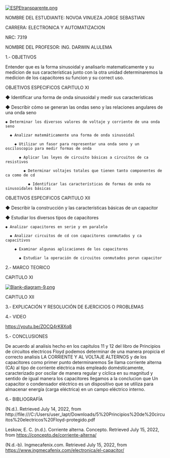 [![ESPEtransparente.png](https://i.postimg.cc/nhpFH4dr/ESPEtransparente.png)](https://postimg.cc/RNp5dHxx)
                                                                        


NOMBRE DEL ESTUDIANTE: NOVOA VINUEZA JORGE SEBASTIAN 
  
CARRERA: ELECTRONICA Y AUTOMATIZACION 

NRC: 7319

NOMBRE DEL PROFESOR: ING. DARWIN ALULEMA



1.- OBJETIVOS 

Entender que es la forma sinusoidal y analisarlo matematicamente y su medicion de sus características junto con la otra unidad determinaremos la medicion de los capacitores su funcion y su correct uso.

OBJETIVOS ESPECIFICOS CAPITULO XI


◆ Identificar una forma de onda sinusoidal y medir sus características

  ◆ Describir cómo se generan las ondas seno y las relaciones angulares de una onda seno
  
    ◆ Determinar los diversos valores de voltaje y corriente de una onda seno
    
      ◆ Analizar matemáticamente una forma de onda sinusoidal
        
        ◆ Utilizar un fasor para representar una onda seno y un osciloscopio para medir formas de onda
            
          ◆ Aplicar las leyes de circuito básicas a circuitos de ca resistivos
            
            ◆ Determinar voltajes totales que tienen tanto componentes de ca como de cd

              ◆ Identificar las características de formas de onda no sinusoidales básicas



OBJETIVOS ESPECIFICOS CAPITULO XII

◆ Describir la construcción y las características básicas de un capacitor

  ◆ Estudiar los diversos tipos de capacitores

    ◆ Analizar capacitores en serie y en paralelo

      ◆ Analizar circuitos de cd con capacitores conmutados y ca capacitivos

        ◆ Examinar algunas aplicaciones de los capacitores

          ◆ Estudiar la operación de circuitos conmutados porun capacitor

2.- MARCO TEORICO 

CAPITULO 	XI

[![Blank-diagram-9.png](https://i.postimg.cc/FRbk4D9m/Blank-diagram-9.png)](https://postimg.cc/Kkz877ks)


CAPITULO XII


3.- EXPLICACIÓN Y RESOLUCIÓN DE EJERCICIOS O PROBLEMAS




4.- VIDEO

https://youtu.be/ZOCQ4rK8Xq8 

5.- CONCLUSIONES

De acuerdo al analisis hecho en los capitulos 11 y 12 del libro de Principios de circuitos electricos Floyd podemos determinar de una manera propicia el correcto analisis LA CORRIENTE Y AL VOLTAJE ALTERNOS y de los capacitores como primer punto determinaremos Se llama corriente alterna (CA) al tipo de corriente eléctrica más empleado domésticamente, caracterizado por oscilar de manera regular y cíclica en su magnitud y sentido de igual manera los capacitores llegamos a la conclucion que Un capacitor o condensador eléctrico es un dispositivo que se utiliza para almacenar energía (carga eléctrica) en un campo eléctrico interno.

6.- BIBLIOGRAFÍA

(N.d.). Retrieved July 14, 2022, from http://file:///C:/Users/user_lapt/Downloads/5%20Principios%20de%20circuitos%20electricos%20Floyd-protegido.pdf

Leskow, E. C. (n.d.). Corriente alterna. Concepto. Retrieved July 15, 2022, from https://concepto.de/corriente-alterna/

(N.d.-b). Ingmecafenix.com. Retrieved July 15, 2022, from https://www.ingmecafenix.com/electronica/el-capacitor/




